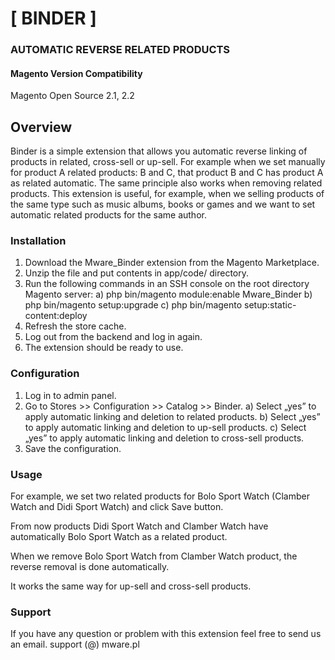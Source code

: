 # [ BINDER ]

### AUTOMATIC REVERSE RELATED PRODUCTS


#### Magento Version Compatibility
Magento Open Source 2.1, 2.2

## Overview

Binder is a simple extension that allows you automatic reverse linking of products in
related, cross-sell or up-sell. For example when we set manually for product A related
products: B and C, that product B and C has product A as related automatic. The
same principle also works when removing related products. This extension is useful,
for example, when we selling products of the same type such as music albums,
books or games and we want to set automatic related products for the same author.

### Installation


1) Download the Mware_Binder extension from the Magento Marketplace.
2) Unzip the file and put contents in app/code/ directory.
3) Run the following commands in an SSH console on the root directory Magento
server:
a) php bin/magento module:enable Mware_Binder
b) php bin/magento setup:upgrade
c) php bin/magento setup:static-content:deploy
4) Refresh the store cache.
5) Log out from the backend and log in again.
6) The extension should be ready to use.


### Configuration

1) Log in to admin panel.
2) Go to Stores >> Configuration >> Catalog >> Binder.
a) Select „yes” to apply automatic linking and deletion to related products.
b) Select „yes” to apply automatic linking and deletion to up-sell products.
c) Select „yes” to apply automatic linking and deletion to cross-sell products.
3) Save the configuration.

### Usage

For example, we set two related products for Bolo Sport Watch (Clamber Watch and
Didi Sport Watch) and click Save button.

From now products Didi Sport Watch and Clamber Watch have automatically Bolo
Sport Watch as a related product.


When we remove Bolo Sport Watch from Clamber Watch product, the reverse
removal is done automatically.

It works the same way for up-sell and cross-sell products.


### Support

If you have any question or problem with this extension feel free to send us an email.
support (@) mware.pl
